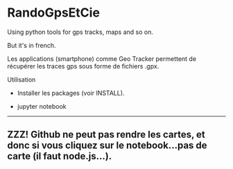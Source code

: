# RandoGpsEtCie
Using python tools for gps tracks, maps and so on.

But it's in french.

Les applications (smartphone) comme Geo Tracker permettent de récupérer les traces gps sous forme de fichiers .gpx.

Utilisation

- Installer les packages (voir INSTALL).

- jupyter notebook



-----------------------------

ZZZ! Github ne peut pas rendre les cartes, et donc si vous cliquez sur le notebook...pas de carte (il faut node.js...).
-----------------------------

